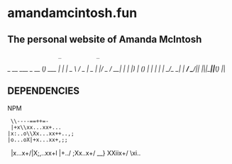 # amandamcintosh.fun
##  The personal website of Amanda McIntosh

                    _           _ 
  _ __   ___  _ __ (_) ___  ___| |
 |  _ \ / _ \|  _ \| |/ _ \/ __| |
 | |_) | (_) | | | | |  __/\__ \_|
 |  __/ \___/|_| |_|_|\___||___(_)
 |_|                              


## DEPENDENCIES
NPM


     \\----==++=-                            
     |+x\\xx...xx+...
    |x:..o\\Xx...xx++..,;
    |o...oX|+x...xx+,;;
   |x...x+/|X;,..xx+l
   |+../    ;Xx..x+/
    \__}   XXiix+/
           \xi..
       
